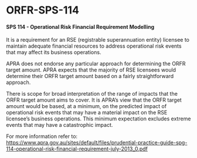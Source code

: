# ORFR-SPS-114

#### SPS 114 - Operational Risk Financial Requirement Modelling

It is a requirement for an RSE (registrable superannuation entity) licensee to maintain adequate financial resources to address operational risk events that may affect its business operations.

APRA does not endorse any particular approach for determining the ORFR target amount. APRA expects that the majority of RSE licensees would determine their ORFR target amount based on a fairly straightforward approach.

There is scope for broad interpretation of the range of impacts that the ORFR target amount aims to cover. It is APRA’s view that the ORFR target amount would be based, at a minimum, on the predicted impact of operational risk events that may have a material impact on the RSE licensee’s business operations. This minimum expectation excludes extreme events that may have a catastrophic impact.

For more information refer to: https://www.apra.gov.au/sites/default/files/prudential-practice-guide-spg-114-operational-risk-financial-requirement-july-2013_0.pdf
